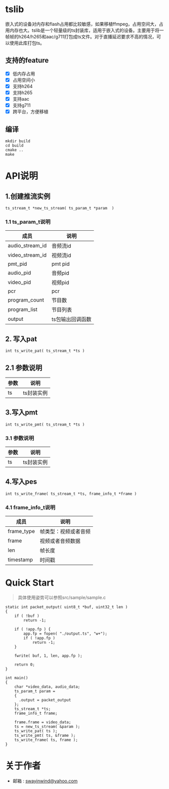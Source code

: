 # tslib
嵌入式的设备对内存和flash占用都比较敏感，如果移植ffmpeg，占用空间大，占用内存也大。tslib是一个轻量级的ts封装库，适用于嵌入式的设备。主要用于将一帧帧的h264/h265和aac/g711打包成ts文件。对于直播延迟要求不高的情况，可以使用此库打包ts。
## 支持的feature
- [x] 低内存占用
- [x] 占用空间小
- [x] 支持h264
- [x] 支持h265
- [x] 支持aac
- [x] 支持g711
- [x] 跨平台，方便移植

## 编译
```
mkdir build
cd build
cmake ..
make
```

# API说明
## 1.创建推流实例
```
ts_stream_t *new_ts_stream( ts_param_t *param  )
```
### 1.1 ts_param_t说明

成员 | 说明 
---|---
audio_stream_id | 音频流id 
video_stream_id | 视频流id
pmt_pid | pmt pid 
audio_pid | 音频pid
video_pid | 视频pid
pcr | pcr
program_count | 节目数
program_list | 节目列表
output | ts包输出回调函数


## 2. 写入pat
```
int ts_write_pat( ts_stream_t *ts )
```
## 2.1 参数说明
参数 | 说明
---|---
ts | ts封装实例

## 3.写入pmt
```
int ts_write_pmt( ts_stream_t *ts )
```
### 3.1 参数说明
参数 | 说明
---|---
ts | ts封装实例

## 4.写入pes
```
int ts_write_frame( ts_stream_t *ts, frame_info_t *frame )
```
### 4.1 frame_info_t说明

成员 | 说明
---|---
frame_type | 帧类型：视频或者音频
frame | 视频或者音频数据
len | 帧长度
timestamp | 时间戳

# Quick Start
> 具体使用姿势可以参照src/sample/sample.c

```
static int packet_output( uint8_t *buf, uint32_t len )
{
    if ( !buf )
        return -1;

    if ( !app.fp ) {
        app.fp = fopen( "./output.ts", "w+");
        if ( !app.fp )
            return -1;
    }

    fwrite( buf, 1, len, app.fp );

    return 0;
}

int main()
{
    char *video_data, audio_data;
    ts_param_t param = 
    {
      .output = packet_output
    };
    ts_stream_t *ts;
    frame_info_t frame;
    
    frame.frame = video_data;
    ts = new_ts_stream( &param );
    ts_write_pat( ts );
    ts_write_pmt( ts, &frame );
    ts_write_frame( ts, frame );
}
```

# 关于作者
- 邮箱 : swayinwind@yahoo.com
